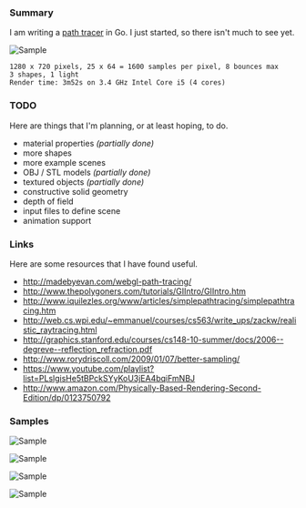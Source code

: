 ### Summary

I am writing a [path tracer](http://en.wikipedia.org/wiki/Path_tracing) in Go.
I just started, so there isn't much to see yet.

![Sample](http://i.imgur.com/zHRmmeP.png)

    1280 x 720 pixels, 25 x 64 = 1600 samples per pixel, 8 bounces max
    3 shapes, 1 light
    Render time: 3m52s on 3.4 GHz Intel Core i5 (4 cores)

### TODO

Here are things that I'm planning, or at least hoping, to do.

* material properties *(partially done)*
* more shapes
* more example scenes
* OBJ / STL models *(partially done)*
* textured objects *(partially done)*
* constructive solid geometry
* depth of field
* input files to define scene
* animation support

### Links

Here are some resources that I have found useful.

* http://madebyevan.com/webgl-path-tracing/
* http://www.thepolygoners.com/tutorials/GIIntro/GIIntro.htm
* http://www.iquilezles.org/www/articles/simplepathtracing/simplepathtracing.htm
* http://web.cs.wpi.edu/~emmanuel/courses/cs563/write_ups/zackw/realistic_raytracing.html
* http://graphics.stanford.edu/courses/cs148-10-summer/docs/2006--degreve--reflection_refraction.pdf
* http://www.rorydriscoll.com/2009/01/07/better-sampling/
* https://www.youtube.com/playlist?list=PLslgisHe5tBPckSYyKoU3jEA4bqiFmNBJ
* http://www.amazon.com/Physically-Based-Rendering-Second-Edition/dp/0123750792

### Samples

![Sample](http://i.imgur.com/6QaX2DJ.png)

![Sample](http://i.imgur.com/J17Py6l.png)

![Sample](http://i.imgur.com/zCPDKbt.png)

![Sample](http://i.imgur.com/7nJieKd.png)
